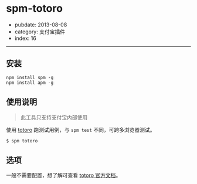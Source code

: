 # spm-totoro

- pubdate: 2013-08-08
- category: 支付宝插件
- index: 16

-----------

## 安装

```
npm install spm -g
npm install apm -g
```

## 使用说明

> 此工具只支持支付宝内部使用

使用 [totoro](https://github.com/totorojs/totoro) 跑测试用例，与 `spm test` 不同，可跨多浏览器测试。 

```
$ spm totoro
```

## 选项

一般不需要配置，想了解可查看 [totoro 官方文档](https://github.com/totorojs/totoro#3-%E5%91%BD%E4%BB%A4%E8%A1%8C%E9%85%8D%E7%BD%AE%E9%A1%B9)。
